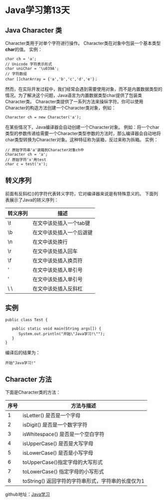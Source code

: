 # Java学习第13天
## Java Character 类
Character类用于对单个字符进行操作。
Character类在对象中包装一个基本类型**char**的值。
实例：
```
char ch = 'a';
// Unicode 字符表示形式
char uniChar = '\u039A';
// 字符数组
char []charArray = {'a','b','c','d','e'}；
```
然而，在实际开发过程中，我们经常会遇到需要使用对象，而不是内置数据类型的情况。为了解决这个问题，Java语言为内置数据类型char提供了包装类Character类。
Character类提供了一系列方法来操纵字符。你可以使用Character的构造方法创建一个Character类对象，例如：
```
Character ch = new Character('a');
```
在某些情况下，Java编译器会自动创建一个Character对象。
例如：将一个char类型的参数传递给需要一个Character类型参数的方法时，那么编译器会自动地将char类型转换为Character对象。这种特征称为装箱，反过来称为拆箱。
实例：
```
// 原始字符串'a'装箱到Character对象ch中
Character ch = 'a';
// 原始字符'x'用test
char c = test('x');
```
## 转义序列
前面有反斜杠(\)的字符代表转义字符，它对编译器来说是有特殊意义的。
下面列表展示了Java的转义序列：

| 转义序列 | 描述 | 
| ------ | ------ | 
| \t | 在文中该处插入一个tab键| 
| \b | 在文中该处插入一个后退键|
| \n | 在文中该处换行|
| \r | 在文中该处插入回车|
| \f | 在文中该处插入换页符|
| \' | 在文中该处插入单引号|
| \' | 在文中该处插入单引号|
| \ \ | 在文中该处插入反斜杠|

## 实例
```
public class Test {
 
   public static void main(String args[]) {
      System.out.println("开始\"Java学习!\"");
   }
}
```
编译后的结果为：
```
开始"Java学习!"
```
## Character 方法

下面是Character类的方法：

| 序号 | 方法与描述 | 
| ------ | ------ | 
| 1 | isLetter() 是否是一个字母| 
| 2 | isDigit() 是否是一个数字字符| 
| 3 | isWhitespace() 是否是一个空白字符| 
| 4 | isUpperCase() 是否是大写字母| 
| 5 | isLowerCase() 是否是小写字母| 
| 6 | toUpperCase()指定字母的大写形式| 
| 7 | toLowerCase() 指定字母的小写形式| 
| 8 | toString() 返回字符的字符串形式，字符串的长度仅为1| 


github地址：[Java学习](https://github.com/shaveKevin/SKJAVALearning)







